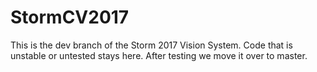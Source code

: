 # StormCV2017

This is the dev branch of the Storm 2017 Vision System.  Code that is unstable or untested stays here.  After testing we move it over to master.


